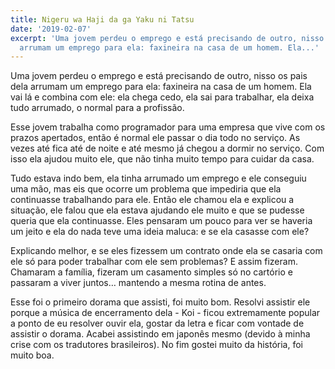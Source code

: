 ```yaml
---
title: Nigeru wa Haji da ga Yaku ni Tatsu
date: '2019-02-07'
excerpt: 'Uma jovem perdeu o emprego e está precisando de outro, nisso os pais dela
  arrumam um emprego para ela: faxineira na casa de um homem. Ela...'
---
```




Uma jovem perdeu o emprego e está precisando de outro, nisso os pais dela arrumam um emprego para ela: faxineira na casa de um homem. Ela vai lá e combina com ele: ela chega cedo, ela sai para trabalhar, ela deixa tudo arrumado, o normal para a profissão.

Esse jovem trabalha como programador para uma empresa que vive com os prazos apertados, então é normal ele passar o dia todo no serviço. As vezes até fica até de noite e até mesmo já chegou a dormir no serviço. Com isso ela ajudou muito ele, que não tinha muito tempo para cuidar da casa.

Tudo estava indo bem, ela tinha arrumado um emprego e ele conseguiu uma mão, mas eis que ocorre um problema que impediria que ela continuasse trabalhando para ele. Então ele chamou ela e explicou a situação, ele falou que ela estava ajudando ele muito e que se pudesse queria que ela continuasse. Eles pensaram um pouco para ver se haveria um jeito e ela do nada teve uma ideia maluca: e se ela casasse com ele?

Explicando melhor, e se eles fizessem um contrato onde ela se casaria com ele só para poder trabalhar com ele sem problemas? E assim fizeram. Chamaram a família, fizeram um casamento simples só no cartório e passaram a viver juntos… mantendo a mesma rotina de antes.

Esse foi o primeiro dorama que assisti, foi muito bom. Resolvi assistir ele porque a música de encerramento dela - Koi - ficou extremamente popular a ponto de eu resolver ouvir ela, gostar da letra e ficar com vontade de assistir o dorama. Acabei assistindo em japonês mesmo (devido à minha crise com os tradutores brasileiros). No fim gostei muito da história, foi muito boa.
